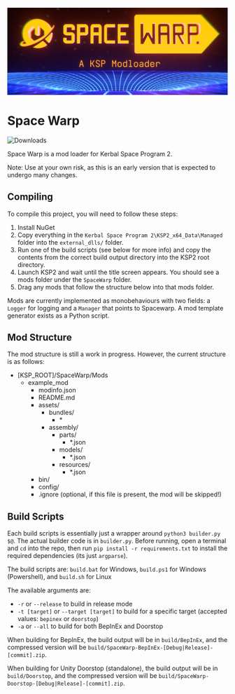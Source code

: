 ![Cool Banner](Cool_Banner.png)

# Space Warp
![Downloads](https://img.shields.io/github/downloads/X606/SpaceWarp/latest/total.svg?label=%E2%A4%93%20Downloads&style=plastic)

Space Warp is a mod loader for Kerbal Space Program 2.

Note: Use at your own risk, as this is an early version that is expected to undergo many changes.

## Compiling

To compile this project, you will need to follow these steps:

1. Install NuGet
2. Copy everything in the `Kerbal Space Program 2\KSP2_x64_Data\Managed` folder into the `external_dlls/` folder.
3. Run one of the build scripts (see below for more info) and copy the contents from the correct build output directory into the KSP2 root directory.
4. Launch KSP2 and wait until the title screen appears. You should see a mods folder under the `SpaceWarp` folder.
5. Drag any mods that follow the structure below into that mods folder.

Mods are currently implemented as monobehaviours with two fields: a `Logger` for logging and a `Manager` that points to Spacewarp. A mod template generator exists as a Python script.

## Mod Structure

The mod structure is still a work in progress. However, the current structure is as follows:

* [KSP_ROOT]/SpaceWarp/Mods
  * example_mod
    * modinfo.json
    * README.md
    * assets/
      * bundles/
        * \*
      * assembly/
        * parts/
            * *.json
        * models/
            * *.json
        * resources/
            * *.json
    * bin/
    * config/
    * .ignore (optional, if this file is present, the mod will be skipped!)

## Build Scripts

Each build scripts is essentially just a wrapper around `python3 builder.py $@`. The actual builder code is in `builder.py`.
Before running, open a terminal and `cd` into the repo, then run `pip install -r requirements.txt` to install the required dependencies (its just `argparse`).

The build scripts are:
`build.bat` for Windows, `build.ps1` for Windows (Powershell), and `build.sh` for Linux

The available arguments are:
- `-r` or `--release` to build in release mode
- `-t [target]` or `--target [target]` to build for a specific target (accepted values: `bepinex` or `doorstop`)
- `-a` or `--all` to build for both BepInEx and Doorstop

When building for BepInEx, the build output will be in `build/BepInEx`, and the compressed version will be `build/SpaceWarp-BepInEx-[Debug|Release]-[commit].zip`.

When building for Unity Doorstop (standalone), the build output will be in `build/Doorstop`, and the compressed version will be `build/SpaceWarp-Doorstop-[Debug|Release]-[commit].zip`.

